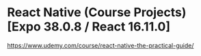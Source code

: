 # React Native (Course Projects) [Expo 38.0.8 / React 16.11.0]
https://www.udemy.com/course/react-native-the-practical-guide/
